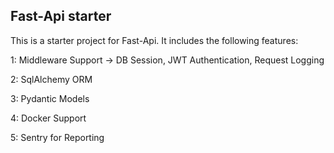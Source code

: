 ## Fast-Api starter

This is a starter project for Fast-Api. It includes the following features:

1: Middleware Support -> DB Session, JWT Authentication, Request Logging

2: SqlAlchemy ORM

3: Pydantic Models

4: Docker Support

5: Sentry for Reporting
